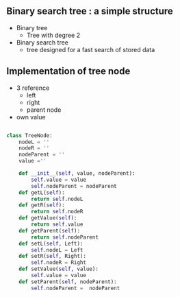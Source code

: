 ## Binary search tree : a simple structure
- Binary tree
    - Tree with degree 2
- Binary search tree
    - tree designed for a fast search of stored data   

## Implementation of tree node
- 3 reference
    - left
    - right
    - parent node
- own value

```python

class TreeNode:
    nodeL = ''
    nodeR = ''
    nodeParent = ''
    value =''

    def __init__(self, value, nodeParent):
        self.value = value
        self.nodeParent = nodeParent
    def getL(self):
        return self.nodeL
    def getR(self):
        return self.nodeR
    def getValue(self):
        return self.value
    def getParent(self):
        return self.nodeParent
    def setL(self, Left):
        self.nodeL = Left
    def setR(self, Right):
        self.nodeR = Right
    def setValue(self, value):
        self.value = value
    def setParent(self, nodeParent):
        self.nodeParent =  nodeParent

```